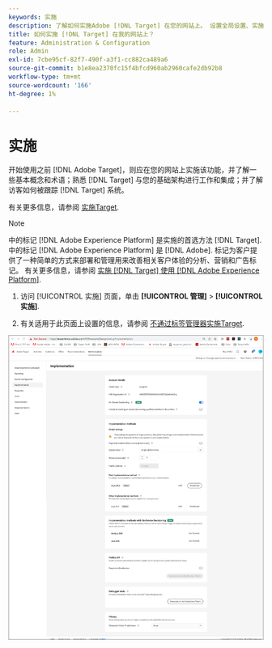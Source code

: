 ```yaml
---
keywords: 实施
description: 了解如何实施Adobe [!DNL Target] 在您的网站上。 设置全局设置、实施方法（AEP Web SDK或at.js）等。
title: 如何实施 [!DNL Target] 在我的网站上？
feature: Administration & Configuration
role: Admin
exl-id: 7cbe95cf-82f7-490f-a3f1-cc882ca489a6
source-git-commit: b1e8ea2370fc15f4bfcd960ab2960cafe2db92b8
workflow-type: tm+mt
source-wordcount: '166'
ht-degree: 1%

---
```


# 实施

开始使用之前 [!DNL Adobe Target]，则应在您的网站上实施该功能，并了解一些基本概念和术语；熟悉 [!DNL Target] 与您的基础架构进行工作和集成；并了解访客如何被跟踪 [!DNL Target] 系统。

有关更多信息，请参阅 [实施Target](/help/main/c-implementing-target/implementing-target.md).

>[!NOTE]
>
>中的标记 [!DNL Adobe Experience Platform] 是实施的首选方法 [!DNL Target]. 中的标记 [!DNL Adobe Experience Platform] 是 [!DNL Adobe]. 标记为客户提供了一种简单的方式来部署和管理用来改善相关客户体验的分析、营销和广告标记。 有关更多信息，请参阅 [实施 [!DNL Target] 使用 [!DNL Adobe Experience Platform]](https://developer.adobe.com/target/implement/client-side/atjs/how-to-deployatjs/implement-target-using-adobe-launch/).

1. 访问 [!UICONTROL 实施] 页面，单击 **[!UICONTROL 管理]** > **[!UICONTROL 实施]**.

1. 有关适用于此页面上设置的信息，请参阅 [不通过标签管理器实施Target](https://developer.adobe.com/target/implement/client-side/atjs/how-to-deployatjs/implement-target-without-a-tag-manager/).

![实施页面](/help/main/administrating-target/assets/implementation.png)

